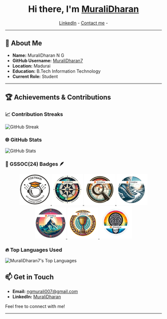 <h1 align="center"> Hi there, I'm <a href="https://github.com/MuraliDharan7">MuraliDharan</a> </h1>

<p align="center">
  <a href="https://www.linkedin.com/in/muralidharan007)">LinkedIn</a> -
  <a href="ngmurali007@gmail.com">Contact me</a> -
</p> 

-----------------------------------------------------------

## 🌟 About Me

- **Name:** MuraliDharan N G
- **GitHub Username:** [MuraliDharan7](https://github.com/MuraliDharan7)
- **Location:** Madurai
- **Education:** B.Tech Information Technology
- **Current Role:** Student

---

## 🏆 Achievements & Contributions

### 📈 Contribution Streaks

![GitHub Streak](https://github-readme-streak-stats.herokuapp.com/?user=MuraliDharan7&theme=radical)

### 🌐 GitHub Stats

![GitHub Stats](https://github-readme-stats.vercel.app/api?username=MuraliDharan7&show_icons=true&theme=radical)

### 🏅 GSSOC(24) Badges 🪶

<div style='display:flex; align-items:center; gap: 10px;' align='center'>
<a href="https://gssoc.girlscript.tech/leaderboard">
<img src="https://raw.githubusercontent.com/girlscript/gssoc-website-new/main/public/badges/postman.png" width="100px" height="100px" />
<img src="https://github.com/girlscript/gssoc-website-new/blob/main/public/badges/1.png" width="100px" height="100px" />
<img src="https://github.com/girlscript/gssoc-website-new/blob/main/public/badges/2.png" width="100px" height="100px" />
<img src="https://github.com/girlscript/gssoc-website-new/blob/main/public/badges/3.png" width="100px" height="100px" />
<img src="https://github.com/girlscript/gssoc-website-new/blob/main/public/badges/4.png" width="100px" height="100px" />
<img src="https://github.com/girlscript/gssoc-website-new/blob/main/public/badges/5.png" width="100px" height="100px" />
<img src="https://github.com/girlscript/gssoc-website-new/blob/main/public/badges/6.png" width="105px" height="105px" />
</a>
</div>

### 🔥 Top Languages Used

![MuraliDharan7's Top Languages](https://github-readme-stats.vercel.app/api/top-langs/?username=MuraliDharan7&theme=vue-dark&show_icons=true&hide_border=true&layout=compact)

## 📫 Get in Touch

- **Email:** ngmurali007@gmail.com
- **LinkedIn:** [MuraliDharan](https://www.linkedin.com/in/muralidharan007/)

Feel free to connect with me!

---
